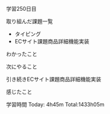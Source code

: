 学習250日目

取り組んだ課題一覧

- タイピング
- ECサイト課題商品詳細機能実装


わかったこと

次にやること

引き続きECサイト課題商品詳細機能実装

感じたこと

学習時間 Today: 4h45m Total:1433h05m